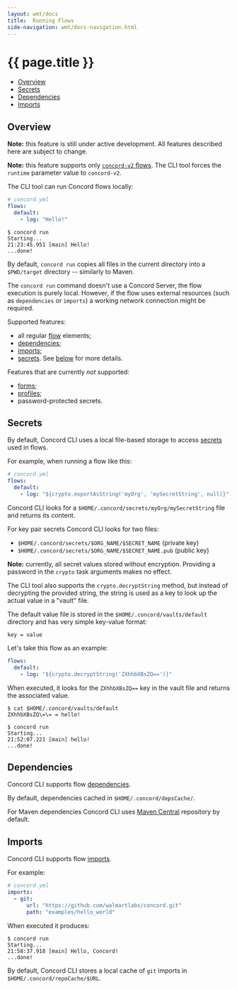 ```yaml
---
layout: wmt/docs
title:  Running Flows
side-navigation: wmt/docs-navigation.html
---
```


# {{ page.title }}

- [Overview](#overview)
- [Secrets](#secrets)
- [Dependencies](#dependencies)
- [Imports](#imports)

## Overview

**Note:** this feature is still under active development. All features
described here are subject to change.

**Note:** this feature supports only [`concord-v2` flows](../processes-v2/index.html).
The CLI tool forces the `runtime` parameter value to `concord-v2`.

The CLI tool can run Concord flows locally:

```yaml
# concord.yml
flows:
  default:
    - log: "Hello!"
```

```
$ concord run
Starting...
21:23:45.951 [main] Hello!
...done!
```

By default, `concord run` copies all files in the current directory into
a `$PWD/target` directory -- similarly to Maven.

The `concord run` command doesn't use a Concord Server, the flow execution is
purely local. However, if the flow uses external resources (such as
`dependencies` or `imports`) a working network connection might be required.

Supported features:
- all regular [flow](../processes-v2/flows.html) elements;
- [dependencies](#dependencies);
- [imports](#imports);
- [secrets](../plugins-v2/crypto.html). See [below](#secrets) for
more details.

Features that are currently *not* supported:
- [forms](../getting-started/forms.html);
- [profiles](../processes-v2/profiles.html);
- password-protected secrets.

## Secrets

By default, Concord CLI uses a local file-based storage to access
[secrets](../plugins-v2/crypto.html) used in flows.

For example, when running a flow like this:

```yaml
# concord.yml
flows:
  default:
    - log: "${crypto.exportAsString('myOrg', 'mySecretString', null)}"
```

Concord CLI looks for a `$HOME/.concord/secrets/myOrg/mySecretString` file
and returns its content.

For key pair secrets Concord CLI looks for two files:
- `$HOME/.concord/secrets/$ORG_NAME/$SECRET_NAME` (private key)
- `$HOME/.concord/secrets/$ORG_NAME/$SECRET_NAME.pub` (public key)

**Note:** currently, all secret values stored without encryption. Providing
a password in the `crypto` task arguments makes no effect.

The CLI tool also supports the `crypto.decryptString` method, but instead of
decrypting the provided string, the string is used as a key to look up
the actual value in a "vault" file.

The default value file is stored in the `$HOME/.concord/vaults/default`
directory and has very simple key-value format:
```
key = value
```

Let's take this flow as an example:

```yaml
flows:
  default:
    - log: "${crypto.decryptString('ZXhhbXBsZQ==')}"
```

When executed, it looks for the `ZXhhbXBsZQ==` key in the vault file and
returns the associated value.

```
$ cat $HOME/.concord/vaults/default
ZXhhbXBsZQ\=\= = hello!

$ concord run
Starting...
21:52:07.221 [main] hello!
...done!
```

## Dependencies

Concord CLI supports flow [dependencies](../processes-v2/configuration.html#dependencies).

By default, dependencies cached in `$HOME/.concord/depsCache/`.

For Maven dependencies Concord CLI uses [Maven Central](https://repo.maven.apache.org/maven2/)
repository by default.

## Imports

Concord CLI supports flow [imports](../processes-v2/imports.html).

For example:
```yaml
# concord.yml
imports:
  - git:
      url: "https://github.com/walmartlabs/concord.git"
      path: "examples/hello_world"
```

When executed it produces:

```
$ concord run
Starting...
21:58:37.918 [main] Hello, Concord!
...done!
```

By default, Concord CLI stores a local cache of `git` imports in
`$HOME/.concord/repoCache/$URL`.
